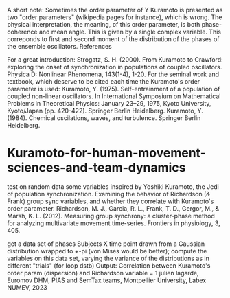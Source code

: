 A short note: Sometimes the order parameter of Y Kuramoto is presented as two "order parameters" (wikipedia pages for instance),
which is wrong. The physical interpretation, the meaning, of this order parameter, is both phase-coherence and mean angle.
This is given by a single complex variable. This correponds to first and second moment of the distribution of the phases of the ensemble oscillators.
References

For a great introduction: Strogatz, S. H. (2000). From Kuramoto to Crawford: exploring the onset of synchronization in populations of coupled oscillators. Physica D: Nonlinear Phenomena, 143(1-4), 1-20.
For the seminal work and textbook, which deserve to be cited each time the Kuramoto's order parameter is used:
Kuramoto, Y. (1975). Self-entrainment of a population of coupled non-linear oscillators. In International Symposium on Mathematical Problems in Theoretical Physics: January 23–29, 1975, Kyoto University, Kyoto/Japan (pp. 420-422). Springer Berlin Heidelberg.
Kuramoto, Y. (1984). Chemical oscilations, waves, and turbulence. Springer Berlin Heidelberg.

# Kuramoto-for-human-movement-sciences-and-team-dynamics
test on random data some variables inspired by Yoshiki Kuramoto, the Jedi of population synchronization.
Examining the behavior of Richardson (& Frank) group sync variables, and whether they correlate with Kuramoto's  order parameter.
Richardson, M. J., Garcia, R. L., Frank, T. D., Gergor, M., & Marsh, K. L. (2012).
Measuring group synchrony: a cluster-phase method for analyzing multivariate
movement time-series. Frontiers in physiology, 3, 405.

get a data set of phases Subjects X time point drawn from a Gaussian distribution
 wrapped to +-pi (von Mises would be better);
compute the variables on this data set,
varying the variance of the distributions as in different "trials" (for loop dstb)
Output: Correlation between Kuramoto's order param (dispersion) and Richardson variable = 1
julien lagarde, Euromov DHM, PIAS and SemTax teams, Montpellier
University, Labex NUMEV, 2023
